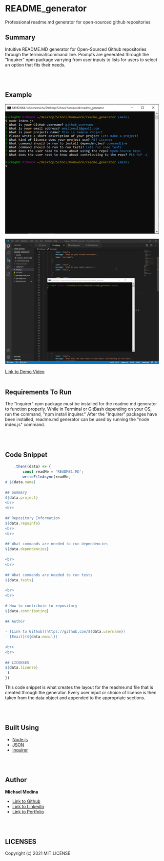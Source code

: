 # README_generator
Professional readme.md generator for open-sourced github repositories


## Summary
Intuitive README.MD generator for Open-Sourced Github repositories through the 
terminal/command line. Prompts are generated through the "Inquirer" npm package varrying
from user inputs to lists for users to select an option that fits their needs. 

<br>
<br>

## Example 

![Screenshot](Assets/screenshot.png)


![GIF](Assets/demo.gif)

[Link to Demo Video](https://github.com/michaelanthonyyy/README_generator/blob/main/Assets/readme_demo.mp4)
<br>
<br>


## Requirements To Run
The "Inquirer" npm package must be installed for the readme.md generator to function properly.
While in Terminal or GitBash depending on your OS, run the command, "npm install inquirer."
After the "Inquirer" packages have been installed, readme.md generator can be used by running the "node index.js" command. 

<br>
<br>

## Code Snippet
```javascript
    .then((data) => {
        const readMe = 'README1.MD';
        writeFileAsync(readMe, `
# ${data.name}

## Summary
${data.project}
<br>
<br>

## Repository Information
${data.repoinfo}
<br>
<br>

## What commands are needed to run dependencies
${data.dependencies}

<br>
<br>

## What commands are needed to run tests
${data.tests}

<br>
<br>

# How to contribute to repository
${data.contributing}

## Author

- [Link to Github](https://github.com/${data.username})
- [Email](${data.email})

<br>
<br>

## LICENSES
${data.license}          
`)
})
```
This code snippet is what creates the layout for the readme.md file that is created through the generator. Every user input or choice of license is then taken from the data object and appended to the appropriate sections.

<br>
<br>

## Built Using

* [Node.js](https://nodejs.org/en/)
* [JSON](https://www.json.org/json-en.html)
* [Inquirer](https://www.npmjs.com/package/inquirer)

<br>
<br>

## Author

**Michael Medina** 
- [Link to Github](https://github.com/michaelanthonyyy)
- [Link to LinkedIn](https://www.linkedin.com/in/michael-medina-22aa70200?lipi=urn%3Ali%3Apage%3Ad_flagship3_profile_view_base_contact_details%3B311BosSLTMS4JkhAfkX61A%3D%3D)
- [Link to Portfolio](https://michaelanthonyyy.github.io/portfolio2021/)

<br>
<br>

## LICENSES

Copyright (c) 2021 MIT LICENSE
